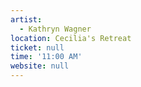 ```yaml
---
artist:
  - Kathryn Wagner
location: Cecilia's Retreat
ticket: null
time: '11:00 AM'
website: null
---
```

